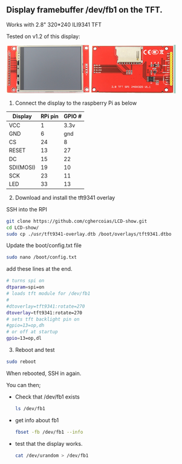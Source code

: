 ## Display framebuffer /dev/fb1 on the TFT.

Works with 2.8" 320*240 ILI9341 TFT

Tested on v1.2 of this display:

![Image of Display](/images/screen.png)

1. Connect the display to the raspberry Pi as below

| Display  |  RPi pin |  GPIO # |
|-|-|-|
| VCC | 1 | 3.3v |
| GND | 6 | gnd |
| CS | 24 | 8 |
| RESET | 13 | 27 |
| DC | 15 | 22 |
| SDI(MOSI) | 19 | 10 |
| SCK | 23 | 11 |
| LED | 33 | 13 |


2. Download and install the tft9341 overlay

SSH into the RPI

```bash
git clone https://github.com/cghercoias/LCD-show.git
cd LCD-show/
sudo cp ./usr/tft9341-overlay.dtb /boot/overlays/tft9341.dtbo
```

Update the boot/config.txt file

```bash
sudo nano /boot/config.txt
```

add these lines at the end.

```bash
# turns spi on
dtparam=spi=on
# loads tft module for /dev/fb1
# 
#dtoverlay=tft9341:rotate=270
dtoverlay=tft9341:rotate=270
# sets tft backlight pin on
#gpio=13=op,dh
# or off at startup
gpio=13=op,dl
```

3. Reboot and test

```bash
sudo reboot
```

When rebooted, SSH in again.

You can then;

* Check that /dev/fb1 exists

    ```bash
    ls /dev/fb1
    ```

* get info about fb1

    ```bash
    fbset -fb /dev/fb1 --info
    ```

* test that the display works.

    ```bash
    cat /dev/urandom > /dev/fb1 
    ```





